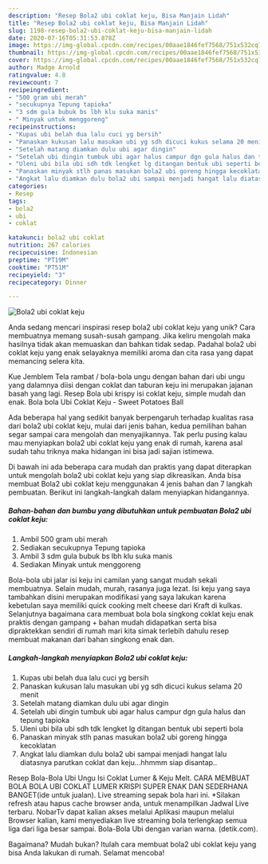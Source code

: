 ```yaml
---
description: "Resep Bola2 ubi coklat keju, Bisa Manjain Lidah"
title: "Resep Bola2 ubi coklat keju, Bisa Manjain Lidah"
slug: 1198-resep-bola2-ubi-coklat-keju-bisa-manjain-lidah
date: 2020-07-16T05:31:53.878Z
image: https://img-global.cpcdn.com/recipes/00aae1846fef7568/751x532cq70/bola2-ubi-coklat-keju-foto-resep-utama.jpg
thumbnail: https://img-global.cpcdn.com/recipes/00aae1846fef7568/751x532cq70/bola2-ubi-coklat-keju-foto-resep-utama.jpg
cover: https://img-global.cpcdn.com/recipes/00aae1846fef7568/751x532cq70/bola2-ubi-coklat-keju-foto-resep-utama.jpg
author: Madge Arnold
ratingvalue: 4.8
reviewcount: 7
recipeingredient:
- "500 gram ubi merah"
- "secukupnya Tepung tapioka"
- "3 sdm gula bubuk bs lbh klu suka manis"
- " Minyak untuk menggoreng"
recipeinstructions:
- "Kupas ubi belah dua lalu cuci yg bersih"
- "Panaskan kukusan lalu masukan ubi yg sdh dicuci kukus selama 20 menit"
- "Setelah matang diamkan dulu ubi agar dingin"
- "Setelah ubi dingin tumbuk ubi agar halus campur dgn gula halus dan tepung tapioka"
- "Uleni ubi bila ubi sdh tdk lengket lg ditangan bentuk ubi seperti bola"
- "Panaskan minyak stlh panas masukan bola2 ubi goreng hingga kecoklatan"
- "Angkat lalu diamkan dulu bola2 ubi sampai menjadi hangat lalu diatasnya parutkan coklat dan keju...hhmmm siap disantap.."
categories:
- Resep
tags:
- bola2
- ubi
- coklat

katakunci: bola2 ubi coklat 
nutrition: 267 calories
recipecuisine: Indonesian
preptime: "PT19M"
cooktime: "PT51M"
recipeyield: "3"
recipecategory: Dinner

---
```



![Bola2 ubi coklat keju](https://img-global.cpcdn.com/recipes/00aae1846fef7568/751x532cq70/bola2-ubi-coklat-keju-foto-resep-utama.jpg)

Anda sedang mencari inspirasi resep bola2 ubi coklat keju yang unik? Cara membuatnya memang susah-susah gampang. Jika keliru mengolah maka hasilnya tidak akan memuaskan dan bahkan tidak sedap. Padahal bola2 ubi coklat keju yang enak selayaknya memiliki aroma dan cita rasa yang dapat memancing selera kita.

Kue Jemblem Tela rambat / bola-bola ungu dengan bahan dari ubi ungu yang dalamnya diisi dengan coklat dan taburan keju ini merupakan jajanan basah yang lagi. Resep Bola ubi krispy isi coklat keju, simple mudah dan enak. Bola bola Ubi Coklat Keju - Sweet Potatoes Ball

Ada beberapa hal yang sedikit banyak berpengaruh terhadap kualitas rasa dari bola2 ubi coklat keju, mulai dari jenis bahan, kedua pemilihan bahan segar sampai cara mengolah dan menyajikannya. Tak perlu pusing kalau mau menyiapkan bola2 ubi coklat keju yang enak di rumah, karena asal sudah tahu triknya maka hidangan ini bisa jadi sajian istimewa.


Di bawah ini ada beberapa cara mudah dan praktis yang dapat diterapkan untuk mengolah bola2 ubi coklat keju yang siap dikreasikan. Anda bisa membuat Bola2 ubi coklat keju menggunakan 4 jenis bahan dan 7 langkah pembuatan. Berikut ini langkah-langkah dalam menyiapkan hidangannya.

<!--inarticleads1-->

##### Bahan-bahan dan bumbu yang dibutuhkan untuk pembuatan Bola2 ubi coklat keju:

1. Ambil 500 gram ubi merah
1. Sediakan secukupnya Tepung tapioka
1. Ambil 3 sdm gula bubuk bs lbh klu suka manis
1. Sediakan  Minyak untuk menggoreng


Bola-bola ubi jalar isi keju ini camilan yang sangat mudah sekali membuatnya. Selain mudah, murah, rasanya juga lezat. Isi keju yang saya tambahkan disini merupakan modifikasi yang saya lakukan karena kebetulan saya memiliki quick cooking melt cheese dari Kraft di kulkas. Selanjutnya bagaimana cara membuat bola bola singkong coklat keju enak praktis dengan gampang + bahan mudah didapatkan serta bisa dipraktekkan sendiri di rumah mari kita simak terlebih dahulu resep membuat makanan dari bahan singkong enak dan. 

<!--inarticleads2-->

##### Langkah-langkah menyiapkan Bola2 ubi coklat keju:

1. Kupas ubi belah dua lalu cuci yg bersih
1. Panaskan kukusan lalu masukan ubi yg sdh dicuci kukus selama 20 menit
1. Setelah matang diamkan dulu ubi agar dingin
1. Setelah ubi dingin tumbuk ubi agar halus campur dgn gula halus dan tepung tapioka
1. Uleni ubi bila ubi sdh tdk lengket lg ditangan bentuk ubi seperti bola
1. Panaskan minyak stlh panas masukan bola2 ubi goreng hingga kecoklatan
1. Angkat lalu diamkan dulu bola2 ubi sampai menjadi hangat lalu diatasnya parutkan coklat dan keju...hhmmm siap disantap..


Resep Bola-Bola Ubi Ungu Isi Coklat Lumer &amp; Keju Melt. CARA MEMBUAT BOLA BOLA UBI COKLAT LUMER KRISPI SUPER ENAK DAN SEDERHANA BANGET(ide untuk jualan). Live streaming sepak bola hari ini. *Silakan refresh atau hapus cache browser anda, untuk menampilkan Jadwal Live terbaru. NobarTv dapat kalian akses melalui Aplikasi maupun melalui Browser kalian, kami menyediakan live streaming bola terlengkap semua liga dari liga besar sampai. Bola-Bola Ubi dengan varian warna. (detik.com). 

Bagaimana? Mudah bukan? Itulah cara membuat bola2 ubi coklat keju yang bisa Anda lakukan di rumah. Selamat mencoba!
